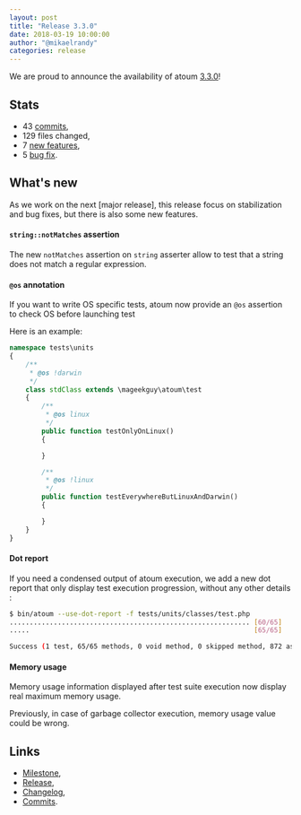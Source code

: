 ```yaml
---
layout: post
title: "Release 3.3.0"
date: 2018-03-19 10:00:00
author: "@mikaelrandy"
categories: release
---
```


We are proud to announce the availability of atoum [3.3.0][milestone]!

## Stats

* 43 [commits],
* 129 files changed,
* 7 [new features][changelog],
* 5 [bug fix][changelog].

## What's new

As we work on the next [major release], this release focus on stabilization and bug fixes, but there is also some new features.

#### `string::notMatches` assertion
The new `notMatches` assertion on `string` asserter allow to test that a string does not match a regular expression.

#### `@os` annotation
If you want to write OS specific tests, atoum now provide an `@os` assertion to check OS before launching test

Here is an example:
```php
namespace tests\units
{
    /**
     * @os !darwin
     */
    class stdClass extends \mageekguy\atoum\test
    {
        /**
         * @os linux
         */
        public function testOnlyOnLinux()
        {

        }

        /**
         * @os !linux
         */
        public function testEverywhereButLinuxAndDarwin()
        {

        }
    }
}
```

#### Dot report
If you need a condensed output of atoum execution, we add a new dot report that only display test execution progression, without any other details :

```bash
$ bin/atoum --use-dot-report -f tests/units/classes/test.php
............................................................ [60/65]
.....                                                        [65/65]

Success (1 test, 65/65 methods, 0 void method, 0 skipped method, 872 assertions)!
```

#### Memory usage
Memory usage information displayed after test suite execution now display real maximum memory usage.

Previously, in case of garbage collector execution, memory usage value could be wrong.

## Links

* [Milestone][milestone],
* [Release][release],
* [Changelog][changelog],
* [Commits][commits].

[milestone]: https://github.com/atoum/atoum/issues?utf8=%E2%9C%93&q=milestone%3A3.3.0+is%3Aclosed+
[release]: https://github.com/atoum/atoum/releases/tag/3.3.0
[changelog]: https://github.com/atoum/atoum/blob/master/CHANGELOG.md#330---2018-03-15
[commits]: https://github.com/atoum/atoum/compare/3.2.0...3.3.0
[contributors]: https://github.com/orgs/atoum/teams/contributors

